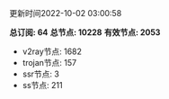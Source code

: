 更新时间2022-10-02 03:00:58

**总订阅: 64**
**总节点: 10228**
**有效节点: 2053**
- v2ray节点: 1682
- trojan节点: 157
- ssr节点: 3
- ss节点: 211
